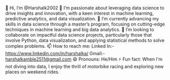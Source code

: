 👋 Hi, I’m @Harshalk2002
👀 I’m passionate about leveraging data science to drive insights and innovation, with a keen interest in machine learning, predictive analytics, and data visualization.
🌱 I’m currently advancing my skills in data science through a master’s program, focusing on cutting-edge techniques in machine learning and big data analytics.
💞️ I’m looking to collaborate on impactful data science projects, particularly those that involve Python, data visualization, and applying statistical methods to solve complex problems.
📫 How to reach me: Linked In:- https://www.linkedin.com/in/harshalka/   Gmail:- harshalkamble2511@gmail.com
😄 Pronouns: He/Him
⚡ Fun fact: When I'm not diving into data, I enjoy the thrill of motorbike racing and exploring new places on weekend rides.
